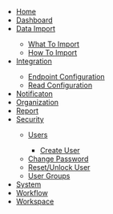 <!DOCTYPE html>
<html>
<head>

</head>
<body>

<nav id="">
        <ul>
            <li><a href="#home">Home</a></li>
            <!--<li><a href="#toc">Home</a></li>-->
            <li><a href="#dashboard">Dashboard</a></li>
            <li><a href="#data_import">Data Import</i></a></li>
                <ul>
                    <li><a href="#data_import#whatToImport">What To Import</a></li>
                    <li><a href="#data_import#howToImport">How To Import</a></li>
                </ul>
            <li><a href="#integration">Integration</a></li>
                <ul>
                    <li><a href="#integration#endpointConfiguration">Endpoint Configuration</a></li>
                    <li><a href="#integration#readConfiguration">Read Configuration</a></li>
                </ul>
            <li><a href="#notification">Notificaton</a></li>
            <li><a href="#organization">Organization</a></li>
            <li><a href="#report">Report</a></li>
            <li><a href="#security">Security</a></li>
                <ul>
                    <li><a href="#user">Users</a></li>
                        <ul>
                            <li><a href="#create_user">Create User</a></li>
                        </ul>
                    <li><a href="#changeMyPassword">Change Password</a></li>
                    <li><a href="#reset_unlock_user">Reset/Unlock User</a></li>
                    <li><a href="#user_group">User Groups</a></li>
                </ul>            
            <li><a href="#system">System</a></li>
            <li><a href="#workflow">Workflow</a></li>
            <li><a href="#workspace">Workspace</a></li>
        </ul>
</nav>

<script>
var coll = document.getElementsByClassName("collapsible");
var i;

for (i = 0; i < coll.length; i++) {
  coll[i].addEventListener("click", function() {
    this.classList.toggle("active");
    var content = this.nextElementSibling;
    if (content.style.maxHeight){
      content.style.maxHeight = null;
    } else {
      content.style.maxHeight = content.scrollHeight + "px";
    } 
  });
}
</script>

</body>
</html>